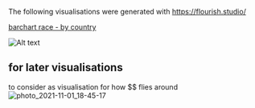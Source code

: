 The following visualisations were generated with https://flourish.studio/

[barchart race - by country](https://drive.google.com/file/d/1YbPl7tWZlRCKHJHKzRCb4kHBWXjnDGlY/view?usp=sharing)

![Alt text](https://www.youtube.com/watch?v=JmzNy1TWkfg)


## for later visualisations 
to consider as visualisation for how $$ flies around
![photo_2021-11-01_18-45-17](https://user-images.githubusercontent.com/90077184/139659999-0b781a8d-30a4-47ae-b8ee-c8434c76057c.jpg)
